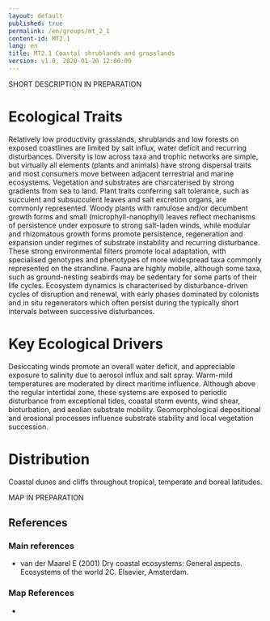 ```yaml
---
layout: default
published: true
permalink: /en/groups/mt_2_1
content-id: MT2.1
lang: en
title: MT2.1 Coastal shrublands and grasslands
version: v1.0, 2020-01-20 12:00:00
---
```


SHORT DESCRIPTION IN PREPARATION

# Ecological Traits
 

Relatively low productivity grasslands, shrublands and low forests on exposed coastlines are limited by salt influx, water deficit and recurring disturbances. Diversity is low across taxa and trophic networks are simple, but virtually all elements (plants and animals) have strong dispersal traits and most consumers move between adjacent terrestrial and marine ecosystems. Vegetation and substrates are charcaterised by strong gradients from sea to land. Plant traits conferring salt tolerance, such as succulent and subsucculent leaves and salt excretion organs, are commonly represented. Woody plants with ramulose and/or decumbent growth forms and small (microphyll-nanophyll) leaves reflect mechanisms of persistence under exposure to strong salt-laden winds, while modular and rhizomatous growth forms promote persistence, regeneration and expansion under regimes of substrate instability and recurring disturbance. These strong environmental filters promote local adaptation, with specialised genotypes and phenotypes of more widespread taxa commonly represented on the strandline. Fauna are highly mobile, although some taxa, such as ground-nesting seabirds may be sedentary for some parts of their life cycles. Ecosystem dynamics is characterised by disturbance-driven cycles of disruption and renewal, with early phases dominated by colonists and in situ regenerators which often persist during the typically short intervals between successive disturbances.

 
# Key Ecological Drivers
 

Desiccating winds promote an overall water deficit, and appreciable exposure to salinity due to aerosol influx and salt spray. Warm-mild temperatures are moderated by direct maritime influence. Although above the regular intertidal zone, these systems are exposed to periodic disturbance from exceptional tides, coastal storm events, wind shear, bioturbation, and aeolian substrate mobility. Geomorphological depositional and erosional processes influence substrate stability and local vegetation succession.

 
# Distribution
 

Coastal dunes and cliffs throughout tropical, temperate and boreal latitudes.


MAP IN PREPARATION

## References

### Main references
* van der Maarel E (2001) Dry coastal ecosystems: General aspects. Ecosystems of the world 2C. Elsevier, Amsterdam.

### Map References
* 

